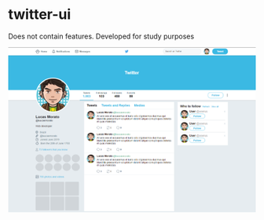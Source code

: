 # twitter-ui
Does not contain features. Developed for study purposes

![ui](https://github.com/luucasmorato/layout-twitter/blob/master/images/front.png)
